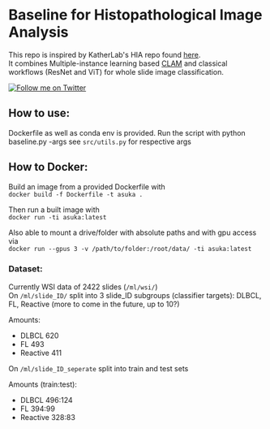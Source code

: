 # Baseline for Histopathological Image Analysis
This repo is inspired by KatherLab's HIA repo found [here](https://github.com/KatherLab/HIA).  
It combines Multiple-instance learning based [CLAM](https://github.com/mahmoodlab/CLAM) and classical workflows (ResNet and ViT) for whole slide image classification.

[![Follow me on Twitter](https://img.shields.io/twitter/follow/JoshuaButke?style=social&logo=twitter)](https://twitter.com/intent/follow?screen_name=JoshuaButke)


## How to use:
Dockerfile as well as conda env is provided.
Run the script with
	python baseline.py -args
see ```src/utils.py``` for respective args

## How to Docker:
Build an image from a provided Dockerfile with  
    ```docker build -f Dockerfile -t asuka .```

Then run a built image with  
    ```docker run -ti asuka:latest```

Also able to mount a drive/folder with absolute paths and with gpu access via  
    ```docker run --gpus 3 -v /path/to/folder:/root/data/ -ti asuka:latest```

### Dataset:
Currently WSI data of 2422 slides (`/ml/wsi/`)  
On `/ml/slide_ID/` split into 3 slide_ID subgroups (classifier targets): DLBCL, FL, Reactive (more to come in the future, up to 10?)

Amounts:
- DLBCL 620
- FL 493
- Reactive 411

On `/ml/slide_ID_seperate` split into train and test sets

Amounts (train:test):
- DLBCL 496:124
- FL 394:99
- Reactive 328:83
